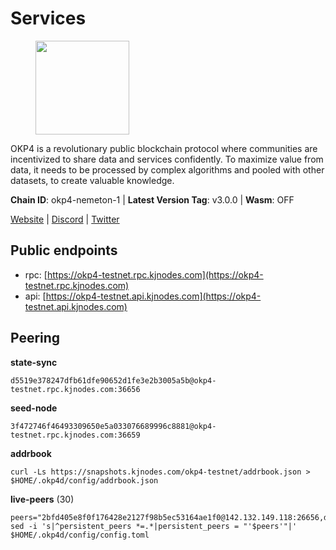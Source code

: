 # Services

<figure><img src="https://raw.githubusercontent.com/kj89/testnet_manuals/main/pingpub/logos/okp4.png" width="150" alt=""><figcaption></figcaption></figure>

OKP4 is a revolutionary public blockchain protocol where communities are incentivized to  share data and services confidently. To maximize value from data, it needs to be processed  by complex algorithms and pooled with other datasets, to create valuable knowledge.

**Chain ID**: okp4-nemeton-1 | **Latest Version Tag**: v3.0.0 | **Wasm**: OFF

[Website](https://okp4.network) | [Discord](https://discord.gg/okp4) | [Twitter](https://twitter.com/OKP4_Protocol)


## Public endpoints

* rpc: [https://okp4-testnet.rpc.kjnodes.com](https://okp4-testnet.rpc.kjnodes.com)
* api: [https://okp4-testnet.api.kjnodes.com](https://okp4-testnet.api.kjnodes.com)

## Peering

**state-sync**

```
d5519e378247dfb61dfe90652d1fe3e2b3005a5b@okp4-testnet.rpc.kjnodes.com:36656
```

**seed-node**

```
3f472746f46493309650e5a033076689996c8881@okp4-testnet.rpc.kjnodes.com:36659
```

**addrbook**
```
curl -Ls https://snapshots.kjnodes.com/okp4-testnet/addrbook.json > $HOME/.okp4d/config/addrbook.json
```

**live-peers** (30)
```
peers="2bfd405e8f0f176428e2127f98b5ec53164ae1f0@142.132.149.118:26656,d5519e378247dfb61dfe90652d1fe3e2b3005a5b@65.109.68.190:36656,b2c6835ab2300785ca3bdc0e045d8861504a9ff4@185.194.219.96:26656,cd2e7d49cc2f911d7df7c7951d72c96727d1db1d@212.8.240.13:36656,307fb25cd6998d0d5bd1d947571f6043c6bb4069@65.109.31.114:2280,d132ad0c5b2afd0eab2d87351eeda46dc9d69312@46.228.205.200:26656,42b1ed3a559cbc09278d360dfccf64866a780104@65.109.27.156:29656,d4305fcb7b20dc96481a6ae6ae84f281f3413a4e@65.109.37.58:13656,8af258bbe73f4c66127a7b3e8b1ec23fde2950a6@65.108.192.123:19656,d1a0ff9bd7ea1ebd06bc7158f3523f5e557328be@163.172.131.169:26656,b0b56d944cf1cc569a1e77e0923e075bad94d755@141.95.145.41:28656,8cdeb85dada114c959c36bb59ce258c65ae3a09c@88.198.242.163:36656,66dba0e3210d9eb33c067ea17fcfdcef33bf53c7@109.123.254.241:26656,8028015d1c6828a0b734f3b108f0853b0e19305e@157.90.176.184:26656,be9841ace1d71a4c7681918ee39f5e00d8e96a82@213.239.216.252:36656,5ed1edac2d35c91577b34f6002c85927027058b9@95.217.202.49:30656,1655cdc8fdfe1dc2209d47ff68c02a417ef9ed52@135.181.222.179:31656,f7e481df45bfbe62ea0553f5f6da34eaf4f688c3@194.34.232.225:26656,5c2a752c9b1952dbed075c56c600c3a79b58c395@95.214.55.232:26996,9d1482bc31fb4578a5c7f7f65c4e0aaf2dfc2336@213.239.215.77:36656,8a7605d8ae4338de5b7a0d5c70244ce05e377630@85.10.200.221:26656,854cc8b83a48ba4394c1940b57d0f42ec013e033@38.242.251.204:26656,74349a1cb9479b291866debe2042de8a2e88b850@65.108.233.109:17656,1f4fa23210cc1d086a928a3c6de7c24f6c8f17ba@202.61.226.120:16656,fff0a8c202befd9459ff93783a0e7756da305fe3@38.242.150.63:16656,11d2d5cab53f3e10bc8d91c76601d68cce33c82b@144.76.28.163:26656,30092d2717053f1c0813e8354c07c761c9c3ac5c@194.163.161.234:26656,66a75c374c274733bfa3050277cdb43db3fcee56@147.182.229.52:26656,2f6d5a319ebee0201dff4a0e3b7526d0863a4d32@65.109.85.225:6070,95986e08f5baee420d3b72be67826e321663072b@65.109.85.221:6070"
sed -i 's|^persistent_peers *=.*|persistent_peers = "'$peers'"|' $HOME/.okp4d/config/config.toml
```
